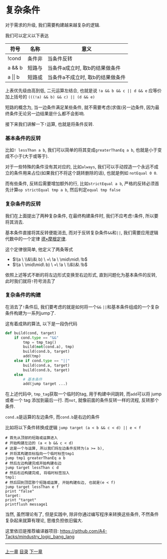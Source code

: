 # 复杂条件
对于需求的升级, 我们需要构建越来越复杂的逻辑.

我们可以定义以下表达

| 符号     | 名称   | 意义                             |
| ---      | ---    | ---                              |
| !cond    | 条件非 | 当条件反转                       |
| a && b   | 短路与 | 当条件a成立时, 取b的结果做条件   |
| a \|\| b | 短路或 | 当条件a不成立时, 取b的结果做条件 |

上表优先级由高到低, 二元运算左结合, 也就是说
`!a && b && c || d && e` 应等价加上括号的 `(((!a) && b) && c) || (d && e)`

短路的概念为, 当一边条件满足某些条件,
就不需要考虑(求值)另一边条件, 因为最终条件无论另一边结果是什么都不会影响.

接下来我们讲解一下`!`运算, 也就是将条件反转.

### 基本条件的反转
比如`! lessThan a b`, 我们可以简单的将其变成`greaterThanEq a b`,
也就是小于变成不小于(大于或等于).

对于一些特殊的条件没有其对应的, 比如`always`,
我们可以手动捏造一个永远不成立的条件用来占位(如果我们不将这个跳转删除的话),
也就是例如 `notEqual 0 0`.

而有些条件, 反转后需要增加额外的行, 比如`strictEqual a b`,
严格的反转必须首先计算`op strictEqual tmp a b`, 然后判定`equal tmp false`


### 复杂条件的反转
我们在上面提出了两种复杂条件, 在最终构建条件时,
我们不应考虑`!`条件, 所以要将其消去.

基本条件直接将其反转便能消去, 而对于反转复杂条件`&&`和`||`,
我们需要应用逻辑代数中的一个定律 [德•摩根定律].

这个定律很简单, 他定义了两条等式

- $!(a \ \\&\\&\  b) \ =\  !a \ \mid\mid\  !b$
- $!(a \ \mid\mid\  b) \ =\  !a \ \\&\\&\  !b$

依照上述等式不断的将左边形式变换至右边形式, 直到问题化为基本条件的反转,
此时我们就将`!`符号消去了


### 复杂条件的构建
在消去了`!`条件后, 我们要考虑的就是如何将一个`&&` `||`和基本条件组成的一个复杂条件构建为一系列jump了.

这有着成熟的算法, 以下是一段伪代码

```python
def build(cond, target)
    if cond.type == "&&"
        tmp = tmp_tag()
        build(not(cond.a), tmp)
        build(cond.b, target)
        add(tmp)
    else if cond.type == "||"
        build(cond.a, target)
        build(cond.b, target)
    else
        # 基本条件
        add(jump target ...)
```

在上述代码中, `tmp_tag`获取一个临时的tag, 用于构建中间跳转,
而`add`可以将 jump 或者一个 tag 添加到最后一行.
而`not`, 就像前面的条件反转一样的流程, 反转那个条件.

`cond.a`是运算的左边条件, 而`cond.b`是右边的条件

比如将以下条件转换成逻辑 `jump target (a < b && c < d) || e < f`

```gas
# 首先从顶部的短路或运算进入
# 开始构建左边的 (a < b && c < d)
# 这是一个与运算, 所以我们将左边条件反转为(a >= b),
# 并将其构建目标指向一个临时标签tmp1
jump tmp1 greaterThanEq a b
# 然后左边构建完成开始构建右边
jump target lessThan c d
# 然后右边构建完成, 将临时标签加入
tmp1:
# 然后回到顶层那个短路或运算, 开始构建右边, 也就是(e < f)
jump target lessThan e f
print "false"
target:
print "target"
printflush message1
```

当然, 虽然理论有了, 但是实践中, 除非你通过编写程序来转换这些条件,
不然条件复杂起来就算有理论, 思维负担依旧偏大.

这里依旧是推荐编译器项目: <https://github.com/A4-Tacks/mindustry_logic_bang_lang>


[德•摩根定律]: https://baike.baidu.com/item/%E5%BE%B7%C2%B7%E6%91%A9%E6%A0%B9%E5%AE%9A%E5%BE%8B/489073


---
[上一章](./21-advanced-control-flow-select.md)
[目录](./README.md)
[下一章](./23-advanced-control-flow-function.md)
